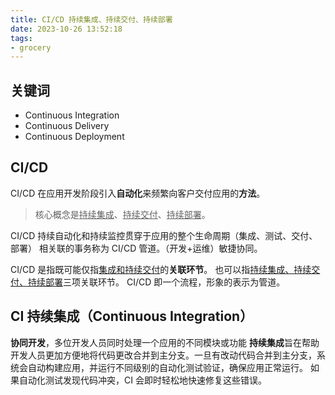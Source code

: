 ```yaml
---
title: CI/CD 持续集成、持续交付、持续部署
date: 2023-10-26 13:52:18
tags:
- grocery
---
```


## 关键词
-   Continuous Integration
-   Continuous Delivery
-   Continuous Deployment

## CI/CD
CI/CD 在应用开发阶段引入**自动化**来频繁向客户交付应用的**方法**。
> 核心概念是<u>持续集成</u>、<u>持续交付</u>、<u>持续部署</u>。

CI/CD 持续自动化和持续监控贯穿于应用的整个生命周期（集成、测试、交付、部署）
相关联的事务称为 CI/CD 管道。（开发+运维）敏捷协同。

CI/CD 是指既可能仅指<u>集成和持续交付</u>的<b>关联环节</b>。
           也可以指<u>持续集成、持续交付、持续部署</u>三项关联环节。
CI/CD 即一个流程，形象的表示为管道。

## CI 持续集成（Continuous Integration）
**协同开发**，多位开发人员同时处理一个应用的不同模块或功能
<span class="custom-box-993"><b>持续集成</b>旨在帮助开发人员更加方便地将代码更改合并到主分支。</span>一旦有改动代码合并到主分支，系统会自动构建应用，并运行不同级别的自动化测试验证，确保应用正常运行。
如果自动化测试发现代码冲突，CI 会即时轻松地快速修复这些错误。

